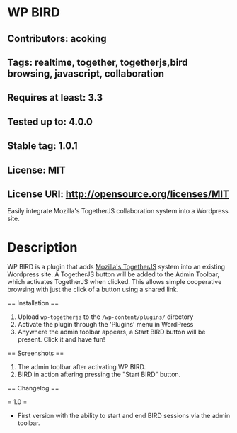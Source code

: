 WP BIRD 
======
## Contributors: acoking
## Tags: realtime, together, togetherjs,bird browsing, javascript, collaboration
## Requires at least: 3.3
## Tested up to: 4.0.0
## Stable tag: 1.0.1
## License: MIT
## License URI: http://opensource.org/licenses/MIT

Easily integrate Mozilla's TogetherJS collaboration system into a Wordpress site.

 # Description 

WP BIRD is a plugin that adds [Mozilla's TogetherJS](https://togetherjs.com/) system into an existing Wordpress site. A TogetherJS button will be added to the Admin Toolbar, which activates TogetherJS when clicked. This allows simple cooperative browsing with just the click of a button using a shared link.


== Installation ==

1. Upload `wp-togetherjs` to the `/wp-content/plugins/` directory
2. Activate the plugin through the 'Plugins' menu in WordPress
3. Anywhere the admin toolbar appears, a Start BIRD button will be present. Click it and have fun!


== Screenshots ==

1. The admin toolbar after activating WP BIRD.
2. BIRD in action aftering pressing the "Start BIRD" button.

== Changelog ==

= 1.0 =
* First version with the ability to start and end BIRD sessions via the admin toolbar.
